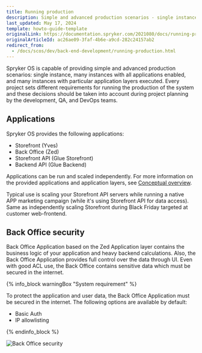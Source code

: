 ```yaml
---
title: Running production
description: Simple and advanced production scenarios - single instance, many instances with all applications enabled, many instances with particular application layers executed.
last_updated: May 17, 2024
template: howto-guide-template
originalLink: https://documentation.spryker.com/2021080/docs/running-production
originalArticleId: ac26ae09-3faf-4b6e-a9cd-282c24157ab2
redirect_from:
  - /docs/scos/dev/back-end-development/running-production.html
---
```


Spryker OS is capable of providing simple and advanced production scenarios: single instance, many instances with all applications enabled, and many instances with particular application layers executed. Every project sets different requirements for running the production of the system and these decisions should be taken into account during project planning by the development, QA, and DevOps teams.

## Applications

Spryker OS provides the following applications:
* Storefront (Yves)
* Back Office (Zed)
* Storefront API (Glue Storefront)
* Backend API (Glue Backend)

Applications can be run and scaled independently. For more information on the provided applications and application layers, see [Conceptual overview](/docs/dg/dev/architecture/conceptual-overview.html).

Typical use is scaling your Storefront API servers while running a native APP marketing campaign (while it's using Storefront API for data access). Same as independently scaling Storefront during Black Friday targeted at customer web-frontend.

## Back Office security

Back Office Application based on the Zed Application layer contains the business logic of your application and heavy backend calculations. Also, the Back Office Application provides full control over the data through UI.
Even with good ACL use, the Back Office contains sensitive data which must be secured in the internet.

{% info_block warningBox "System requirement" %}

To protect the application and user data, the Back Office Application must be secured in the internet. The following options are available by default:
* Basic Auth
* IP allowlisting

{% endinfo_block %}


![Back Office security](https://spryker.s3.eu-central-1.amazonaws.com/docs/Developer+Guide/Running+Production/spryker-applications-in-hosting-env.png)
